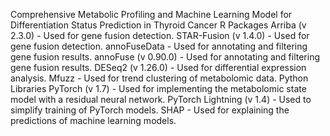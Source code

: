 Comprehensive Metabolic Profiling and Machine Learning Model for Differentiation Status Prediction in Thyroid Cancer
R Packages
Arriba (v 2.3.0) - Used for gene fusion detection.
STAR-Fusion (v 1.4.0) - Used for gene fusion detection.
annoFuseData - Used for annotating and filtering gene fusion results.
annoFuse (v 0.90.0) - Used for annotating and filtering gene fusion results.
DESeq2 (v 1.26.0) - Used for differential expression analysis.
Mfuzz - Used for trend clustering of metabolomic data.
Python Libraries
PyTorch (v 1.7) - Used for implementing the metabolomic state model with a residual neural network.
PyTorch Lightning (v 1.4) - Used to simplify training of PyTorch models.
SHAP - Used for explaining the predictions of machine learning models.
